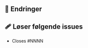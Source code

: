 ## 💬 Endringer

<!-- Skriv et kortfattet sammendrag av endringene som er gjort og hva de løser. -->

## 🩹 Løser følgende issues

<!-- Erstatt NNNN under med nummeret til issuet som lukkes, og legg evt flere punkter med flere issues -->
-   Closes #NNNN

